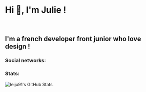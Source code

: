 # Hi 👋, I'm Julie !</h1>
<br>

## I'm a french developer front junior who love design !

### Social networks:


### Stats:

<img align="center" alt="leiju91's GitHub Stats" src="https://github-readme-stats.codestackr.vercel.app/api?username=leiju91&show_icons=true&hide_border=true" />

